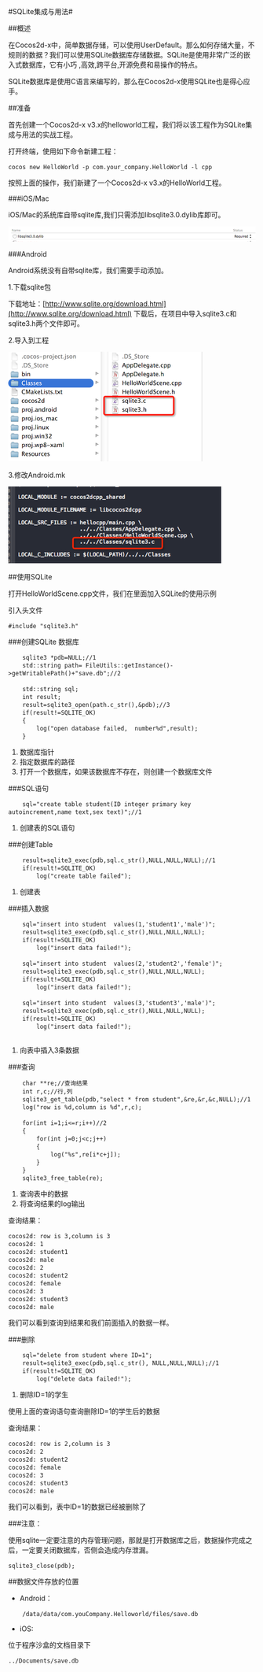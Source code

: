 #SQLite集成与用法#

##概述

在Cocos2d-x中，简单数据存储，可以使用UserDefault。那么如何存储大量，不规则的数据？我们可以使用SQLite数据库存储数据。SQLite是使用非常广泛的嵌入式数据库，它有小巧 ,高效,跨平台,开源免费和易操作的特点。

SQLite数据库是使用C语言来编写的，那么在Cocos2d-x使用SQLite也是得心应手。


##准备

首先创建一个Cocos2d-x v3.x的helloworld工程，我们将以该工程作为SQLite集成与用法的实战工程。

打开终端，使用如下命令新建工程：

```
cocos new HelloWorld -p com.your_company.HelloWorld -l cpp 

```
按照上面的操作，我们新建了一个Cocos2d-x v3.x的HelloWorld工程。


###iOS/Mac

iOS/Mac的系统库自带sqlite库,我们只需添加libsqlite3.0.dylib库即可。

![](res/ios-sqllib.png)

###Android

Android系统没有自带sqlite库，我们需要手动添加。

1.下载sqlite包

下载地址：[http://www.sqlite.org/download.html](http://www.sqlite.org/download.html)
下载后，在项目中导入sqlite3.c和sqlite3.h两个文件即可。

2.导入到工程

![](res/sqlite3.png)

3.修改Android.mk

![](res/androidmk.png)


##使用SQLite

打开HelloWorldScene.cpp文件，我们在里面加入SQLite的使用示例

引入头文件

```
#include "sqlite3.h"
```

###创建SQLite 数据库

```
    sqlite3 *pdb=NULL;//1
    std::string path= FileUtils::getInstance()->getWritablePath()+"save.db";//2
    
    std::string sql;
    int result;
    result=sqlite3_open(path.c_str(),&pdb);//3
    if(result!=SQLITE_OK)
    {
        log("open database failed,  number%d",result);
    }
```

1. 数据库指针
2. 指定数据库的路径
3. 打开一个数据库，如果该数据库不存在，则创建一个数据库文件 

###SQL语句

```
	sql="create table student(ID integer primary key autoincrement,name text,sex text)";//1
```

1. 创建表的SQL语句

###创建Table

```
    result=sqlite3_exec(pdb,sql.c_str(),NULL,NULL,NULL);//1
    if(result!=SQLITE_OK)
        log("create table failed");
```

1. 创建表

###插入数据

```
    sql="insert into student  values(1,'student1','male')";
    result=sqlite3_exec(pdb,sql.c_str(),NULL,NULL,NULL);
    if(result!=SQLITE_OK)
        log("insert data failed!");
    
    sql="insert into student  values(2,'student2','female')";
    result=sqlite3_exec(pdb,sql.c_str(),NULL,NULL,NULL);
    if(result!=SQLITE_OK)
        log("insert data failed!");
    
    sql="insert into student  values(3,'student3','male')";
    result=sqlite3_exec(pdb,sql.c_str(),NULL,NULL,NULL);
    if(result!=SQLITE_OK)
        log("insert data failed!");
        
```

1. 向表中插入3条数据

###查询

```
    char **re;//查询结果
    int r,c;//行,列
    sqlite3_get_table(pdb,"select * from student",&re,&r,&c,NULL);//1
    log("row is %d,column is %d",r,c);
    
    for(int i=1;i<=r;i++)//2
    {
        for(int j=0;j<c;j++)
        {
            log("%s",re[i*c+j]);
        }
    }
    sqlite3_free_table(re);
```

1. 查询表中的数据
2. 将查询结果的log输出

查询结果：

```
cocos2d: row is 3,column is 3
cocos2d: 1
cocos2d: student1
cocos2d: male
cocos2d: 2
cocos2d: student2
cocos2d: female
cocos2d: 3
cocos2d: student3
cocos2d: male
```
我们可以看到查询到结果和我们前面插入的数据一样。

###删除

```
    sql="delete from student where ID=1";
    result=sqlite3_exec(pdb,sql.c_str(), NULL,NULL,NULL);//1
    if(result!=SQLITE_OK)
        log("delete data failed!");
```

1. 删除ID=1的学生

使用上面的查询语句查询删除ID=1的学生后的数据

查询结果：

```
cocos2d: row is 2,column is 3
cocos2d: 2
cocos2d: student2
cocos2d: female
cocos2d: 3
cocos2d: student3
cocos2d: male
```

我们可以看到，表中ID=1的数据已经被删除了


###注意：

使用sqlite一定要注意的内存管理问题，那就是打开数据库之后，数据操作完成之后，一定要关闭数据库，否侧会造成内存泄漏。

```
sqlite3_close(pdb);
```

##数据文件存放的位置

* Android：

```
	/data/data/com.youCompany.Helloworld/files/save.db
```

* iOS:

位于程序沙盒的文档目录下
```
../Documents/save.db
```

